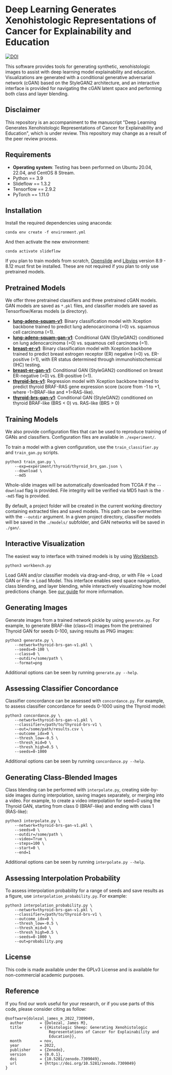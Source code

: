 # Deep Learning Generates Xenohistologic Representations of Cancer for Explainability and Education

[![DOI](https://zenodo.org/badge/DOI/10.5281/zenodo.7309049.svg)](https://doi.org/10.5281/zenodo.7309049)

This software provides tools for generating synthetic, xenohistologic images to assist with deep learning model explainability and education. Visualizations are generated with a conditional generative adversarial network (cGAN) based on the StyleGAN2 architecture, and an interactive interface is provided for navigating the cGAN latent space and performing both class and layer blending.

## Disclaimer

This repository is an accompaniment to the manuscript "Deep Learning Generates Xenohistologic Representations of Cancer for Explainability and Education", which is under review. This repository may change as a result of the peer review process.

## Requirements
- **Operating system**: Testing has been performed on Ubuntu 20.04, 22.04, and CentOS 8 Stream.
- Python == 3.9
- Slideflow == 1.3.2
- Tensorflow == 2.9.2
- PyTorch == 1.11.0

## Installation

Install the required dependencies using anaconda:

```
conda env create -f environment.yml
```

And then activate the new environment:

```
conda activate slideflow
```

If you plan to train models from scratch, [Openslide](https://openslide.org/download/) and [Libvips](https://libvips.github.io/libvips/) version 8.9 - 8.12 must first be installed. These are not required if you plan to only use pretrained models.

## Pretrained Models

We offer three pretrained classifiers and three pretrained cGAN models. GAN models are saved as ``*.pkl`` files, and classifier models are saved as Tensorflow/Keras models (a directory).

- **[lung-adeno-squam-v1](https://huggingface.co/jamesdolezal/lung-adeno-squam-v1)**: Binary classification model with Xception backbone trained to predict lung adenocarcinoma (=0) vs. squamous cell carcinoma (=1).
- **[lung-adeno-squam-gan-v1](https://huggingface.co/jamesdolezal/lung-adeno-squam-gan-v1)**: Conditional GAN (StyleGAN2) conditioned on lung adenocarcinoma (=0) vs. squamous cell carcinoma (=1).
- **[breast-er-v1](https://huggingface.co/jamesdolezal/breast-er-v1)**: Binary classification model with Xception backbone trained to predict breast estrogen receptor (ER) negative (=0) vs. ER-positive (=1), with ER status determined through immunohistochemical (IHC) testing.
- **[breast-er-gan-v1](https://huggingface.co/jamesdolezal/breast-er-gan-v1)**: Conditional GAN (StyleGAN2) conditioned on breast ER-negative (=0) vs. ER-positive (=1).
- **[thyroid-brs-v1](https://huggingface.co/jamesdolezal/thyroid-brs-v1)**: Regression model with Xception backbone trained to predict thyroid BRAF-RAS gene expression score (score from -1 to +1, where -1=BRAF-like and +1=RAS-like).
- **[thyroid-brs-gan-v1](https://huggingface.co/jamesdolezal/thyroid-brs-gan-v1)**: Conditional GAN (StyleGAN2) conditioned on thyroid BRAF-like (BRS < 0) vs. RAS-like (BRS > 0)

## Training Models

We also provide configuration files that can be used to reproduce training of GANs and classifiers. Configuration files are available in ``./experiment/``.

To train a model with a given configuration, use the ``train_classifier.py`` and ``train_gan.py`` scripts.

```
python3 train_gan.py \
    --exp=experiment/thyroid/thyroid_brs_gan.json \
    --download \
    --md5
```

Whole-slide images will be automatically downloaded from TCGA if the ``--download`` flag is provided. File integrity will be verified via MD5 hash is the ``--md5`` flag is provided.

By default, a project folder will be created in the current working directory containing extracted tiles and saved models. This path can be overwritten with the ``--outdir`` argument. In a given project directory, classifier models will be saved in the ``./models/`` subfolder, and GAN networks will be saved in ``./gan/``.

## Interactive Visualization

The easiest way to interface with trained models is by using [Workbench](https://slideflow.dev/workbench_tools.html).

```
python3 workbench.py
```

Load GAN and/or classifier models via drag-and-drop, or with File -> Load GAN or File -> Load Model. This interface enables seed space navigation, class blending, and layer blending, while interactively visualizing how model predictions change. See [our guide](https://slideflow.dev/workbench_tools.html#stylegan) for more information.

## Generating Images

Generate images from a trained network pickle by using ``generate.py``. For example, to generate BRAF-like (class=0) images from the pretrained Thyroid GAN for seeds 0-100, saving results as PNG images:

```
python3 generate.py \
    --network=thyroid-brs-gan-v1.pkl \
    --seeds=0-100 \
    --class=0 \
    --outdir=/some/path \
    --format=png
```

Additional options can be seen by running ``generate.py --help``.

## Assessing Classifier Concordance

Classifier concordance can be assessed with ``concordance.py``. For example, to assess classifier concordance for seeds 0-1000 using the Thyroid model:

```
python3 concordance.py \
    --network=thyroid-brs-gan-v1.pkl \
    --classifier=/path/to/thyroid-brs-v1 \
    --out=/some/path/results.csv \
    --outcome_idx=0 \
    --thresh_low=-0.5 \
    --thresh_mid=0 \
    --thresh_high=0.5 \
    --seeds=0-1000
```

Additional options can be seen by running ``concordance.py --help``.

## Generating Class-Blended Images

Class blending can be performed with ``interpolate.py``, creating side-by-side images during interpolation, saving images separately, or merging into a video. For example, to create a video interpolation for seed=0 using the Thyroid GAN, starting from class 0 (BRAF-like) and ending with class 1 (RAS-like):

```
python3 interpolate.py \
    --network=thyroid-brs-gan-v1.pkl \
    --seeds=0 \
    --outdir=/some/path \
    --video=True \
    --steps=100 \
    --start=0 \
    --end=1
```

Additional options can be seen by running ``interpolate.py --help``.

## Assessing Interpolation Probability

To assess interpolation probability for a range of seeds and save results as a figure, use ``interpolation_probability.py``. For example:

```
python3 interpolation_probability.py \
    --network=thyroid-brs-gan-v1.pkl \
    --classifier=/path/to/thyroid-brs-v1 \
    --outcome_idx=0 \
    --thresh_low=-0.5 \
    --thresh_mid=0 \
    --thresh_high=0.5 \
    --seeds=0-1000 \
    --out=probability.png
```
## License

This code is made available under the GPLv3 License and is available for non-commercial academic purposes.

## Reference

If you find our work useful for your research, or if you use parts of this code, please consider citing as follow:

```
@software{dolezal_james_m_2022_7309049,
  author       = {Dolezal, James M},
  title        = {{Histologic Sheep: Generating Xenohistologic 
                   Representations of Cancer for Explainability and
                   Education}},
  month        = nov,
  year         = 2022,
  publisher    = {Zenodo},
  version      = {0.0.1},
  doi          = {10.5281/zenodo.7309049},
  url          = {https://doi.org/10.5281/zenodo.7309049}
}
```

